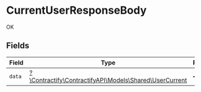 # CurrentUserResponseBody

OK


## Fields

| Field                                                                                        | Type                                                                                         | Required                                                                                     | Description                                                                                  |
| -------------------------------------------------------------------------------------------- | -------------------------------------------------------------------------------------------- | -------------------------------------------------------------------------------------------- | -------------------------------------------------------------------------------------------- |
| `data`                                                                                       | [?\Contractify\ContractifyAPI\Models\Shared\UserCurrent](../../models/shared/UserCurrent.md) | :heavy_minus_sign:                                                                           | N/A                                                                                          |